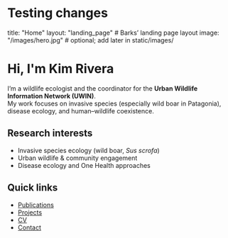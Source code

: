 # Testing changes
title: "Home"
layout: "landing_page"   # Barks’ landing page layout
image: "/images/hero.jpg" # optional; add later in static/images/


# Hi, I'm Kim Rivera

I’m a wildlife ecologist and the coordinator for the **Urban Wildlife Information Network (UWIN)**.  
My work focuses on invasive species (especially wild boar in Patagonia), disease ecology, and human–wildlife coexistence.

## Research interests
- Invasive species ecology (wild boar, *Sus scrofa*)
- Urban wildlife & community engagement
- Disease ecology and One Health approaches

## Quick links
- [Publications](/publications/)
- [Projects](/projects/)
- [CV](/cv/)
- [Contact](mailto:kimrivera@example.com)
